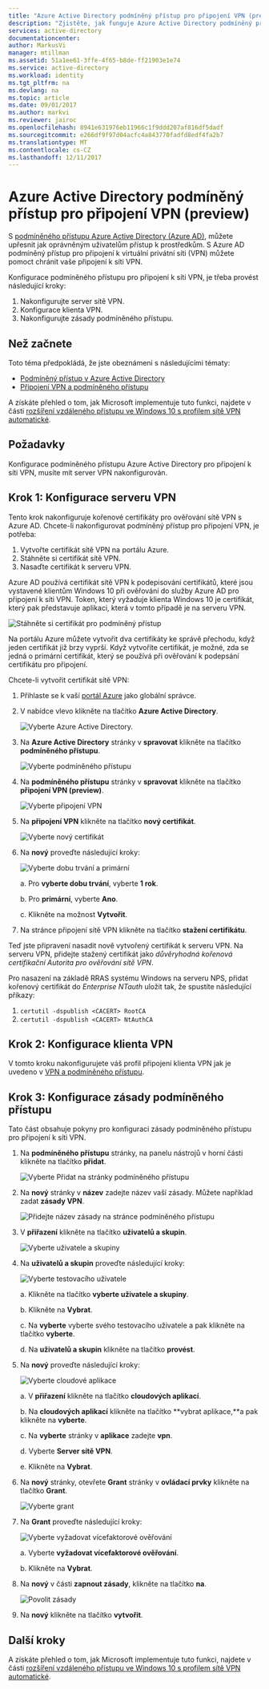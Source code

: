 ```yaml
---
title: "Azure Active Directory podmíněný přístup pro připojení VPN (preview) | Microsoft Docs"
description: "Zjistěte, jak funguje Azure Active Directory podmíněný přístup pro připojení k síti VPN. "
services: active-directory
documentationcenter: 
author: MarkusVi
manager: mtillman
ms.assetid: 51a1ee61-3ffe-4f65-b8de-ff21903e1e74
ms.service: active-directory
ms.workload: identity
ms.tgt_pltfrm: na
ms.devlang: na
ms.topic: article
ms.date: 09/01/2017
ms.author: markvi
ms.reviewer: jairoc
ms.openlocfilehash: 8941e631976eb11966c1f9ddd207af816df5dadf
ms.sourcegitcommit: e266df9f97d04acfc4a843770fadfd8edf4fa2b7
ms.translationtype: MT
ms.contentlocale: cs-CZ
ms.lasthandoff: 12/11/2017
---
```

# <a name="azure-active-directory-conditional-access-for-vpn-connectivity-preview"></a>Azure Active Directory podmíněný přístup pro připojení VPN (preview)

S [podmíněného přístupu Azure Active Directory (Azure AD)](active-directory-conditional-access-azure-portal.md), můžete upřesnit jak oprávněným uživatelům přístup k prostředkům. S Azure AD podmíněný přístup pro připojení k virtuální privátní síti (VPN) můžete pomoct chránit vaše připojení k síti VPN.


Konfigurace podmíněného přístupu pro připojení k síti VPN, je třeba provést následující kroky: 

1.  Nakonfigurujte server sítě VPN.
2.  Konfigurace klienta VPN.
3.  Nakonfigurujte zásady podmíněného přístupu.


## <a name="before-you-begin"></a>Než začnete

Toto téma předpokládá, že jste obeznámeni s následujícími tématy:

- [Podmíněný přístup v Azure Active Directory](active-directory-conditional-access-azure-portal.md)
- [Připojení VPN a podmíněného přístupu](https://docs.microsoft.com/windows/access-protection/vpn/vpn-conditional-access)

A získáte přehled o tom, jak Microsoft implementuje tuto funkci, najdete v části [rozšíření vzdáleného přístupu ve Windows 10 s profilem sítě VPN automatické](https://www.microsoft.com/itshowcase/Article/Content/894/Enhancing-remote-access-in-Windows-10-with-an-automatic-VPN-profile).   


## <a name="prerequisites"></a>Požadavky

Konfigurace podmíněného přístupu Azure Active Directory pro připojení k síti VPN, musíte mít server VPN nakonfigurován. 



## <a name="step-1-configure-your-vpn-server"></a>Krok 1: Konfigurace serveru VPN 

Tento krok nakonfiguruje kořenové certifikáty pro ověřování sítě VPN s Azure AD. Chcete-li nakonfigurovat podmíněný přístup pro připojení VPN, je potřeba:

1. Vytvořte certifikát sítě VPN na portálu Azure.
2. Stáhněte si certifikát sítě VPN.
2. Nasaďte certifikát k serveru VPN.

Azure AD používá certifikát sítě VPN k podepisování certifikátů, které jsou vystavené klientům Windows 10 při ověřování do služby Azure AD pro připojení k síti VPN. Token, který vyžaduje klienta Windows 10 je certifikát, který pak představuje aplikaci, která v tomto případě je na serveru VPN.

![Stáhněte si certifikát pro podmíněný přístup](./media/active-directory-conditional-access-vpn-connectivity-windows10/06.png)

Na portálu Azure můžete vytvořit dva certifikáty ke správě přechodu, když jeden certifikát již brzy vyprší. Když vytvoříte certifikát, je možné, zda se jedná o primární certifikát, který se používá při ověřování k podepsání certifikátu pro připojení.

Chcete-li vytvořit certifikát sítě VPN:

1. Přihlaste se k vaší [portál Azure](https://portal.azure.com) jako globální správce.

2. V nabídce vlevo klikněte na tlačítko **Azure Active Directory**. 

    ![Vyberte Azure Active Directory.](./media/active-directory-conditional-access-vpn-connectivity-windows10/01.png)

3. Na **Azure Active Directory** stránky v **spravovat** klikněte na tlačítko **podmíněného přístupu**.

    ![Vyberte podmíněného přístupu](./media/active-directory-conditional-access-azure-portal-get-started/02.png)

4. Na **podmíněného přístupu** stránky v **spravovat** klikněte na tlačítko **připojení VPN (preview)**.

    ![Vyberte připojení VPN](./media/active-directory-conditional-access-vpn-connectivity-windows10/03.png)

5. Na **připojení VPN** klikněte na tlačítko **nový certifikát**.

    ![Vyberte nový certifikát](./media/active-directory-conditional-access-vpn-connectivity-windows10/04.png)

6. Na **nový** proveďte následující kroky:

    ![Vyberte dobu trvání a primární](./media/active-directory-conditional-access-vpn-connectivity-windows10/05.png)

    a. Pro **vyberte dobu trvání**, vyberte **1 rok**.

    b. Pro **primární**, vyberte **Ano**.

    c. Klikněte na možnost **Vytvořit**.

7. Na stránce připojení sítě VPN klikněte na tlačítko **stažení certifikátu**.


Teď jste připravení nasadit nově vytvořený certifikát k serveru VPN. Na serveru VPN, přidejte stažený certifikát jako *důvěryhodná kořenová certifikační Autorita pro ověřování sítě VPN*.

Pro nasazení na základě RRAS systému Windows na serveru NPS, přidat kořenový certifikát do *Enterprise NTauth* uložit tak, že spustíte následující příkazy:

1. `certutil -dspublish <CACERT> RootCA`
2. `certutil -dspublish <CACERT> NtAuthCA`



## <a name="step-2-configure-your-vpn-client"></a>Krok 2: Konfigurace klienta VPN 

V tomto kroku nakonfigurujete váš profil připojení klienta VPN jak je uvedeno v [VPN a podmíněného přístupu](https://docs.microsoft.com/windows/access-protection/vpn/vpn-conditional-access).


## <a name="step-3-configure-your-conditional-access-policy"></a>Krok 3: Konfigurace zásady podmíněného přístupu

Tato část obsahuje pokyny pro konfiguraci zásady podmíněného přístupu pro připojení k síti VPN.


1. Na **podmíněného přístupu** stránky, na panelu nástrojů v horní části klikněte na tlačítko **přidat**.

    ![Vyberte Přidat na stránky podmíněného přístupu](./media/active-directory-conditional-access-vpn-connectivity-windows10/07.png)

2. Na **nový** stránky v **název** zadejte název vaší zásady. Můžete například zadat **zásady VPN**.

    ![Přidejte název zásady na stránce podmíněného přístupu](./media/active-directory-conditional-access-vpn-connectivity-windows10/08.png)

5. V **přiřazení** klikněte na tlačítko **uživatelů a skupin**.

    ![Vyberte uživatele a skupiny](./media/active-directory-conditional-access-vpn-connectivity-windows10/09.png)

6. Na **uživatelů a skupin** proveďte následující kroky:

    ![Vyberte testovacího uživatele](./media/active-directory-conditional-access-vpn-connectivity-windows10/10.png)

    a. Klikněte na tlačítko **vyberte uživatele a skupiny**.

    b. Klikněte na **Vybrat**.

    c. Na **vyberte** vyberte svého testovacího uživatele a pak klikněte na tlačítko **vyberte**.

    d. Na **uživatelů a skupin** klikněte na tlačítko **provést**.

7. Na **nový** proveďte následující kroky:

    ![Vyberte cloudové aplikace](./media/active-directory-conditional-access-vpn-connectivity-windows10/11.png)

    a. V **přiřazení** klikněte na tlačítko **cloudových aplikací**.

    b. Na **cloudových aplikací** klikněte na tlačítko **vybrat aplikace,**a pak klikněte na **vyberte**.

    c. Na **vyberte** stránky v **aplikace** zadejte **vpn**.

    d. Vyberte **Server sítě VPN**.

    e. Klikněte na **Vybrat**.


13. Na **nový** stránky, otevřete **Grant** stránky v **ovládací prvky** klikněte na tlačítko **Grant**.

    ![Vyberte grant](./media/active-directory-conditional-access-azure-portal-get-started/13.png)

14. Na **Grant** proveďte následující kroky:

    ![Vyberte vyžadovat vícefaktorové ověřování](./media/active-directory-conditional-access-azure-portal-get-started/14.png)

    a. Vyberte **vyžadovat vícefaktorové ověřování**.

    b. Klikněte na **Vybrat**.

15. Na **nový** v části **zapnout zásady**, klikněte na tlačítko **na**.

    ![Povolit zásady](./media/active-directory-conditional-access-azure-portal-get-started/15.png)

16. Na **nový** klikněte na tlačítko **vytvořit**.



## <a name="next-steps"></a>Další kroky

A získáte přehled o tom, jak Microsoft implementuje tuto funkci, najdete v části [rozšíření vzdáleného přístupu ve Windows 10 s profilem sítě VPN automatické](https://www.microsoft.com/itshowcase/Article/Content/894/Enhancing-remote-access-in-Windows-10-with-an-automatic-VPN-profile).    

